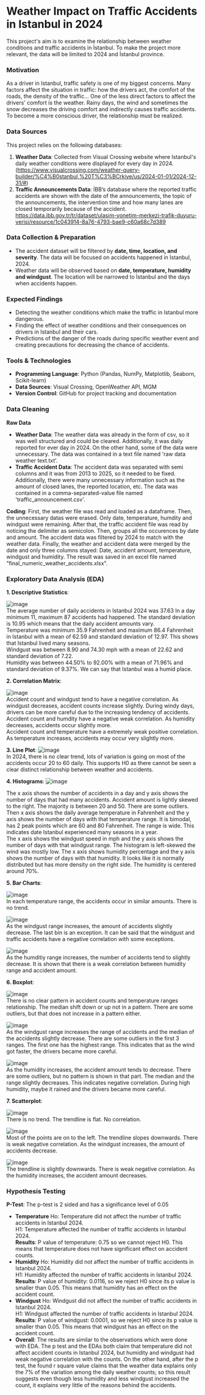 # Weather Impact on Traffic Accidents in Istanbul in 2024

This project's aim is to examine the relationship between weather conditions and traffic accidents in İstanbul. To make the project more relevant, the data will be limited to 2024 and İstanbul province.

### Motivation
As a driver in Istanbul, traffic safety is one of my biggest concerns. Many factors affect the situation in traffic: how the drivers act, the comfort of the roads, the density of the traffic... One of the less direct factors to affect the drivers' comfort is the weather. Rainy days, the wind and sometimes the snow decreases the driving comfort and indirectly causes traffic accidents. To become a more conscious driver, the relationship must be realized. 

### Data Sources
This project relies on the following databases:
1. **Weather Data**: Collected from Visual Crossing website where Istanbul's daily weather conditions were displayed for every day in 2024. (https://www.visualcrossing.com/weather-query-builder/%C4%B0stanbul,%20T%C3%BCrkiye/us/2024-01-01/2024-12-31/#)
2. **Traffic Announcements Data**: İBB’s database where the reported traffic accidents are shown with the date of the announcements, the topic of the announcements, the intervention time and how many lanes are closed temporarily because of the accident. https://data.ibb.gov.tr/tr/dataset/ulasim-yonetim-merkezi-trafik-duyuru-verisi/resource/1c043914-8a76-4793-bae9-c60a68c7d389

### Data Collection & Preparation
- The accident dataset will be filtered by **date, time, location, and severity**. The data will be focused on accidents happened in İstanbul, 2024.
- Weather data will be observed based on **date, temperature, humidity and windgust**. The location will be narrowed to İstanbul and the days when accidents happen. 


### Expected Findings
- Detecting the weather conditions which make the traffic in Istanbul more dangerous.
- Finding the effect of weather conditions and their consequences on drivers in Istanbul and their cars.
- Predictions of the danger of the roads during specific weather event and creating precautions for decreasing the chance of accidents.


### Tools & Technologies
- **Programming Language**: Python (Pandas, NumPy, Matplotlib, Seaborn, Scikit-learn)
- **Data Sources**: Visual Crossing, OpenWeather API, MGM
- **Version Control**: GitHub for project tracking and documentation

### Data Cleaning
**Raw Data**
- **Weather Data**: The weather data was already in the form of csv, so it was well structured and could be cleared. Additionally, it was daily reported for ever day in 2024. On the other hand, some of the data were unnecessary. The data was contained in a text file named 'raw data weather text.txt'.
- **Traffic Accident Data**: The accident data was separated with semi columns and it was from 2013 to 2025, so it needed to be fixed. Additionally, there were many unnecessary information such as the amount of closed lanes, the reported location, etc. The data was contained in a comma-separated-value file named 'traffic_announcement.csv'.

**Coding**: First, the weather file was read and loaded as a dataframe. Then, the unnecessary datas were erased. Only date, temperature, humdity and windgust were remaining. After that, the traffic accident file was read by noticing the delimiter as semicolon. Then, groups all the occurences by date and amount. The accident data was filtered by 2024 to match with the weather data. Finally, the weather and accident data were merged by the date and only three columns stayed: Date, accident amount, temperature, windgust and humidity. The result was saved in an excel file named "final_numeric_weather_accidents.xlsx".

### Exploratory Data Analysis (EDA)
**1. Descriptive Statistics**: 

![image](https://github.com/user-attachments/assets/02ca931c-1496-49d7-903e-930aa6fdef07)  
The average number of daily accidents in Istanbul 2024 was 37.63 In a day minimum 11, maximum 87 accidents had happened. The standard deviation is 10.95 which means that the daily accident amounts vary.   
Temperature was minimum 35.9 Fahrenheit and maximum 86.4 Fahrenheit in Istanbul with a mean of 62.59 and standard deviation of 12.97. This shows that Istanbul lived many seasons.   
Windgust was between 8.90 and 74.30 mph with a mean of 22.62 and standard deviation of 7.22.  
Humidity was between 44.50% to 92.00% with a mean of 71.96% and standard deviation of 9.37%. We can say that Istanbul was a humid place.


**2. Correlation Matrix**:

![image](https://github.com/user-attachments/assets/65126c47-e2f8-4281-9da3-f1e994e68063)  
Accident count and windgust tend to have a negative correlation. As windgust decreases, accident counts increase slightly. 
During windy days, drivers can be more careful due to the increasing tendency of accidents.  
Accident count and humdity have a negative weak correlation. As humidity decreases, accidents occur slightly more.   
Accident count and temperature have a extremely weak positive correlation. As temperature increases, accidents may occur very slightly more.


**3. Line Plot**:
![image](https://github.com/user-attachments/assets/c90097ac-f500-4589-94c6-3e41adaedadf)  
In 2024, there is no clear trend, lots of variation is going on most of the accidents occur 20 to 60 daily. This supports H0 as there cannot be seen a clear distinct relationship between weather and accidents.

**4. Histograms**:
![image](https://github.com/user-attachments/assets/4225c2cd-34a8-4dd1-a453-7b5e23e43c3b)

The x axis shows the number of accidents in a day and y axis shows the number of days that had many accidents. Accident amount is lightly skewed to the right. The majority is between 20 and 50. There are some outliers.  
Then x axis shows the daily average temperature in Fahrenheit and the y axis shows the number of days with that temperature range. It is bimodal, has 2 peak points which are 60 and 80 Fahrenheit. The range is wide. This indicates date Istanbul experienced many seasons in a year.  
The x axis shows the windgust speed in mph and the y axis shows the number of days with that windgust range. The histogram is left-skewed the wind was mostly low. The x axis shows humidity percentage and the y axis shows the number of days with that humidity. It looks like it is normally distributed but has more density on the right side. The humidity is centered around 70%.


**5. Bar Charts**:

![image](https://github.com/user-attachments/assets/b878b96d-1a67-4eac-a8af-1f0c9a9f939c)  
In each temperature range, the accidents occur in similar amounts. There is no trend. 

![image](https://github.com/user-attachments/assets/df31bd09-9254-4596-a89a-ea112956a360)  
As the windgust range increases, the amount of accidents slightly decrease. The last bin is an exception. It can be said that the windgust and traffic accidents have a negative correlation with some exceptions.

![image](https://github.com/user-attachments/assets/baf5c868-ddd8-49dd-9328-5fe9fb74f944)  
As the humditiy range increases, the number of accidents tend to slightly decrease. It is shown that there is a weak correlation between humidity range and accident amount.


**6. Boxplot**:

![image](https://github.com/user-attachments/assets/275a265e-6988-4d33-94ad-4eb988e1bdd0)  
There is no clear pattern in accident counts and temperature ranges relationship. The median shift down or up not in a pattern. There are some outliers, but that does not increase in a pattern either. 

![image](https://github.com/user-attachments/assets/a752196d-dc19-4a68-a977-6cafcf44b56f)  
As the windgust range increases the range of accidents and the median of the accidents slightly decrease. There are some outliers in the first 3 ranges. The first one has the highest range. This indicates that as the wind got faster, the drivers became more careful.

![image](https://github.com/user-attachments/assets/9d2a8e2c-d130-4f60-8411-8f2fa434b19a)  
As the humidity increases, the accident amount tends to decrease. There are some outliers, but no pattern is shown in that part. The median and the range slightly decreases. This indicates negative correlation. During high humidity, maybe it rained and the drivers became more careful.


**7. Scatterplot**:

![image](https://github.com/user-attachments/assets/9d4d7e35-0442-4001-8873-3da480b31013)  
There is no trend. The trendline is flat. No correlation.

![image](https://github.com/user-attachments/assets/bf78d96c-ecab-42e4-b7a3-701b8d330019)  
Most of the points are on to the left. The trendline slopes downwards. There is weak negative correlation. As the windgust increases, the amount of accidents decrease. 

![image](https://github.com/user-attachments/assets/0bc5dc16-1c0e-43f0-8038-1f0b1bc42e02)  
The trendline is slightly downwards. There is weak negative correlation. As the humidity increases, the accident amount decreases. 


### Hypothesis Testing
**P-Test**: The p-test is 2 sided and has a significance level of 0.05
- **Temperature**
Ho: Temperature did not affect the number of traffic accidents in Istanbul 2024.    
H1: Temperature affected the number of traffic accidents in Istanbul 2024.  
**Results**: P value of temperature: 0.75 so we cannot reject H0. This means that temperature does not have significant effect on accident counts. 
- **Humidity**
Ho: Humidity did not affect the number of traffic accidents in Istanbul 2024.    
H1: Humidity affected the number of traffic accidents in Istanbul 2024.  
**Results**: P value of humidity: 0.0116, so we reject H0 since its p value is smaller than 0.05. This means that humidity has an effect on the accident count.
- **Windgust**
Ho: Windgust did not affect the number of traffic accidents in Istanbul 2024.  
H1: Windgust affected the number of traffic accidents in Istanbul 2024.  
**Results**: P value of windgust: 0.0001, so we reject H0 since its p value is smaller than 0.05. This means that windgust has an effect on the accident count.
- **Overall**: The results are similar to the observations which were done with EDA. The p test and the EDAs both claim that temperature did not affect accident counts in Istanbul 2024,  but humidity and windgust had weak negative correlation with the counts. On the other hand, after the p test, the found r square value claims that the weather data explains only the 7% of the variation among the daily weather counts; so this result suggests even though less humidity and less windgust increased the count, it explains very little of the reasons behind the accidents.
 


